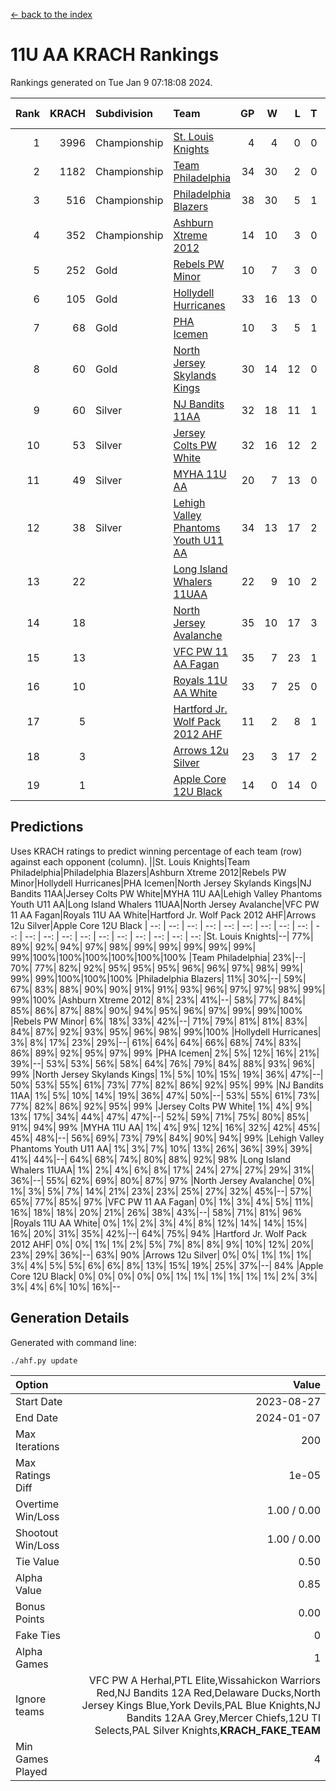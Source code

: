 [<- back to the index](readme.md)
# 11U AA KRACH Rankings
Rankings generated on Tue Jan  9 07:18:08 2024.

Rank|KRACH|Subdivision|Team|GP|W|L|T|OTW|OTL|SoS|Exp Wins|Win Diff
---:|---:|:---|:---|---:|---:|---:|---:|---:|---:|---:|---:|---:
1|3996|Championship|[St. Louis Knights](https://gamesheetstats.com/seasons/3659/teams/143319/schedule)|4|4|0|0|0|0|133|4.8|-0.0
2|1182|Championship|[Team Philadelphia](https://gamesheetstats.com/seasons/3659/teams/140788/schedule)|34|30|2|0|1|1|138|31.9|0.0
3|516|Championship|[Philadelphia Blazers](https://gamesheetstats.com/seasons/3659/teams/140785/schedule)|38|30|5|1|1|1|261|32.3|-0.0
4|352|Championship|[Ashburn Xtreme 2012](https://gamesheetstats.com/seasons/3659/teams/140775/schedule)|14|10|3|0|1|0|220|11.9|0.0
5|252|Gold|[Rebels PW Minor](https://gamesheetstats.com/seasons/3659/teams/140786/schedule)|10|7|3|0|0|0|230|7.9|0.0
6|105|Gold|[Hollydell Hurricanes](https://gamesheetstats.com/seasons/3659/teams/140777/schedule)|33|16|13|0|1|3|439|17.9|0.0
7|68|Gold|[PHA Icemen](https://gamesheetstats.com/seasons/3659/teams/143313/schedule)|10|3|5|1|1|0|221|5.4|0.0
8|60|Gold|[North Jersey Skylands Kings](https://gamesheetstats.com/seasons/3659/teams/140784/schedule)|30|14|12|0|2|2|160|16.9|0.0
9|60|Silver|[NJ Bandits 11AA](https://gamesheetstats.com/seasons/3659/teams/140782/schedule)|32|18|11|1|0|2|126|19.4|0.0
10|53|Silver|[Jersey Colts PW White](https://gamesheetstats.com/seasons/3659/teams/140778/schedule)|32|16|12|2|2|0|97|19.9|0.0
11|49|Silver|[MYHA 11U AA](https://gamesheetstats.com/seasons/3659/teams/140781/schedule)|20|7|13|0|0|0|318|7.9|0.0
12|38|Silver|[Lehigh Valley Phantoms Youth U11 AA](https://gamesheetstats.com/seasons/3659/teams/140779/schedule)|34|13|17|2|1|1|297|15.9|0.0
13|22||[Long Island Whalers 11UAA](https://gamesheetstats.com/seasons/3659/teams/140780/schedule)|22|9|10|2|0|1|64|10.9|0.0
14|18||[North Jersey Avalanche](https://gamesheetstats.com/seasons/3659/teams/140783/schedule)|35|10|17|3|1|4|132|13.4|0.0
15|13||[VFC PW 11 AA Fagan](https://gamesheetstats.com/seasons/3659/teams/140789/schedule)|35|7|23|1|3|1|257|11.4|0.0
16|10||[Royals 11U AA White](https://gamesheetstats.com/seasons/3659/teams/140787/schedule)|33|7|25|0|1|0|259|8.9|0.0
17|5||[Hartford Jr. Wolf Pack 2012 AHF](https://gamesheetstats.com/seasons/3659/teams/140776/schedule)|11|2|8|1|0|0|35|3.4|0.0
18|3||[Arrows 12u Silver](https://gamesheetstats.com/seasons/3659/teams/140774/schedule)|23|3|17|2|0|1|59|4.9|0.0
19|1||[Apple Core 12U Black](https://gamesheetstats.com/seasons/3659/teams/140773/schedule)|14|0|14|0|0|0|335|0.9|0.0

## Predictions
Uses KRACH ratings to predict winning percentage of each team (row) against each opponent (column).
||St. Louis Knights|Team Philadelphia|Philadelphia Blazers|Ashburn Xtreme 2012|Rebels PW Minor|Hollydell Hurricanes|PHA Icemen|North Jersey Skylands Kings|NJ Bandits 11AA|Jersey Colts PW White|MYHA 11U AA|Lehigh Valley Phantoms Youth U11 AA|Long Island Whalers 11UAA|North Jersey Avalanche|VFC PW 11 AA Fagan|Royals 11U AA White|Hartford Jr. Wolf Pack 2012 AHF|Arrows 12u Silver|Apple Core 12U Black
| --: | --: | --: | --: | --: | --: | --: | --: | --: | --: | --: | --: | --: | --: | --: | --: | --: | --: | --: | --: 
|St. Louis Knights|--| 77%| 89%| 92%| 94%| 97%| 98%| 99%| 99%| 99%| 99%| 99%| 99%|100%|100%|100%|100%|100%|100%
|Team Philadelphia| 23%|--| 70%| 77%| 82%| 92%| 95%| 95%| 95%| 96%| 96%| 97%| 98%| 99%| 99%| 99%|100%|100%|100%
|Philadelphia Blazers| 11%| 30%|--| 59%| 67%| 83%| 88%| 90%| 90%| 91%| 91%| 93%| 96%| 97%| 97%| 98%| 99%| 99%|100%
|Ashburn Xtreme 2012|  8%| 23%| 41%|--| 58%| 77%| 84%| 85%| 86%| 87%| 88%| 90%| 94%| 95%| 96%| 97%| 99%| 99%|100%
|Rebels PW Minor|  6%| 18%| 33%| 42%|--| 71%| 79%| 81%| 81%| 83%| 84%| 87%| 92%| 93%| 95%| 96%| 98%| 99%|100%
|Hollydell Hurricanes|  3%|  8%| 17%| 23%| 29%|--| 61%| 64%| 64%| 66%| 68%| 74%| 83%| 86%| 89%| 92%| 95%| 97%| 99%
|PHA Icemen|  2%|  5%| 12%| 16%| 21%| 39%|--| 53%| 53%| 56%| 58%| 64%| 76%| 79%| 84%| 88%| 93%| 96%| 99%
|North Jersey Skylands Kings|  1%|  5%| 10%| 15%| 19%| 36%| 47%|--| 50%| 53%| 55%| 61%| 73%| 77%| 82%| 86%| 92%| 95%| 99%
|NJ Bandits 11AA|  1%|  5%| 10%| 14%| 19%| 36%| 47%| 50%|--| 53%| 55%| 61%| 73%| 77%| 82%| 86%| 92%| 95%| 99%
|Jersey Colts PW White|  1%|  4%|  9%| 13%| 17%| 34%| 44%| 47%| 47%|--| 52%| 59%| 71%| 75%| 80%| 85%| 91%| 94%| 99%
|MYHA 11U AA|  1%|  4%|  9%| 12%| 16%| 32%| 42%| 45%| 45%| 48%|--| 56%| 69%| 73%| 79%| 84%| 90%| 94%| 99%
|Lehigh Valley Phantoms Youth U11 AA|  1%|  3%|  7%| 10%| 13%| 26%| 36%| 39%| 39%| 41%| 44%|--| 64%| 68%| 74%| 80%| 88%| 92%| 98%
|Long Island Whalers 11UAA|  1%|  2%|  4%|  6%|  8%| 17%| 24%| 27%| 27%| 29%| 31%| 36%|--| 55%| 62%| 69%| 80%| 87%| 97%
|North Jersey Avalanche|  0%|  1%|  3%|  5%|  7%| 14%| 21%| 23%| 23%| 25%| 27%| 32%| 45%|--| 57%| 65%| 77%| 85%| 97%
|VFC PW 11 AA Fagan|  0%|  1%|  3%|  4%|  5%| 11%| 16%| 18%| 18%| 20%| 21%| 26%| 38%| 43%|--| 58%| 71%| 81%| 96%
|Royals 11U AA White|  0%|  1%|  2%|  3%|  4%|  8%| 12%| 14%| 14%| 15%| 16%| 20%| 31%| 35%| 42%|--| 64%| 75%| 94%
|Hartford Jr. Wolf Pack 2012 AHF|  0%|  0%|  1%|  1%|  2%|  5%|  7%|  8%|  8%|  9%| 10%| 12%| 20%| 23%| 29%| 36%|--| 63%| 90%
|Arrows 12u Silver|  0%|  0%|  1%|  1%|  1%|  3%|  4%|  5%|  5%|  6%|  6%|  8%| 13%| 15%| 19%| 25%| 37%|--| 84%
|Apple Core 12U Black|  0%|  0%|  0%|  0%|  0%|  1%|  1%|  1%|  1%|  1%|  1%|  2%|  3%|  3%|  4%|  6%| 10%| 16%|--

## Generation Details

Generated with command line:
```
./ahf.py update
```

| Option | Value |
| :----- | ----: |
| Start Date | 2023-08-27 |
| End Date | 2024-01-07 |
| Max Iterations | 200 |
| Max Ratings Diff | 1e-05 |
| Overtime Win/Loss | 1.00 / 0.00 |
| Shootout Win/Loss | 1.00 / 0.00 |
| Tie Value | 0.50 |
| Alpha Value | 0.85 |
| Bonus Points | 0.00 |
| Fake Ties | 0 |
| Alpha Games | 1 |
| Ignore teams | VFC PW A Herhal,PTL Elite,Wissahickon Warriors Red,NJ Bandits 12A Red,Delaware Ducks,North Jersey Kings Blue,York Devils,PAL Blue Knights,NJ Bandits 12AA Grey,Mercer Chiefs,12U TI Selects,PAL Silver Knights,__KRACH_FAKE_TEAM__ |
| Min Games Played | 4 |

